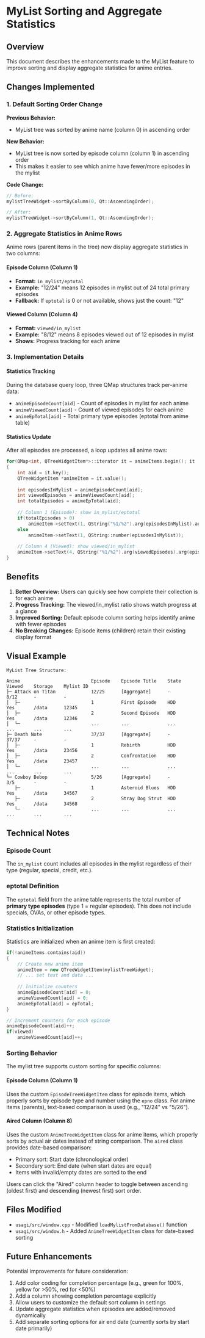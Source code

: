 # MyList Sorting and Aggregate Statistics

## Overview

This document describes the enhancements made to the MyList feature to improve sorting and display aggregate statistics for anime entries.

## Changes Implemented

### 1. Default Sorting Order Change

**Previous Behavior:**
- MyList tree was sorted by anime name (column 0) in ascending order

**New Behavior:**
- MyList tree is now sorted by episode column (column 1) in ascending order
- This makes it easier to see which anime have fewer/more episodes in the mylist

**Code Change:**
```cpp
// Before:
mylistTreeWidget->sortByColumn(0, Qt::AscendingOrder);

// After:
mylistTreeWidget->sortByColumn(1, Qt::AscendingOrder);
```

### 2. Aggregate Statistics in Anime Rows

Anime rows (parent items in the tree) now display aggregate statistics in two columns:

#### Episode Column (Column 1)
- **Format:** `in_mylist/eptotal`
- **Example:** "12/24" means 12 episodes in mylist out of 24 total primary episodes
- **Fallback:** If `eptotal` is 0 or not available, shows just the count: "12"

#### Viewed Column (Column 4)
- **Format:** `viewed/in_mylist`
- **Example:** "8/12" means 8 episodes viewed out of 12 episodes in mylist
- **Shows:** Progress tracking for each anime

### 3. Implementation Details

#### Statistics Tracking
During the database query loop, three QMap structures track per-anime data:
- `animeEpisodeCount[aid]` - Count of episodes in mylist for each anime
- `animeViewedCount[aid]` - Count of viewed episodes for each anime
- `animeEpTotal[aid]` - Total primary type episodes (eptotal from anime table)

#### Statistics Update
After all episodes are processed, a loop updates all anime rows:
```cpp
for(QMap<int, QTreeWidgetItem*>::iterator it = animeItems.begin(); it != animeItems.end(); ++it)
{
    int aid = it.key();
    QTreeWidgetItem *animeItem = it.value();
    
    int episodesInMylist = animeEpisodeCount[aid];
    int viewedEpisodes = animeViewedCount[aid];
    int totalEpisodes = animeEpTotal[aid];
    
    // Column 1 (Episode): show in_mylist/eptotal
    if(totalEpisodes > 0)
        animeItem->setText(1, QString("%1/%2").arg(episodesInMylist).arg(totalEpisodes));
    else
        animeItem->setText(1, QString::number(episodesInMylist));
    
    // Column 4 (Viewed): show viewed/in_mylist
    animeItem->setText(4, QString("%1/%2").arg(viewedEpisodes).arg(episodesInMylist));
}
```

## Benefits

1. **Better Overview:** Users can quickly see how complete their collection is for each anime
2. **Progress Tracking:** The viewed/in_mylist ratio shows watch progress at a glance
3. **Improved Sorting:** Default episode column sorting helps identify anime with fewer episodes
4. **No Breaking Changes:** Episode items (children) retain their existing display format

## Visual Example

```
MyList Tree Structure:

Anime                          Episode    Episode Title    State    Viewed    Storage    Mylist ID
├─ Attack on Titan             12/25      [Aggregate]      -        8/12      -          -
│  ├─                          1          First Episode    HDD      Yes       /data      12345
│  ├─                          2          Second Episode   HDD      Yes       /data      12346
│  └─                          ...        ...              ...      ...       ...        ...
├─ Death Note                  37/37      [Aggregate]      -        37/37     -          -
│  ├─                          1          Rebirth          HDD      Yes       /data      23456
│  ├─                          2          Confrontation    HDD      Yes       /data      23457
│  └─                          ...        ...              ...      ...       ...        ...
└─ Cowboy Bebop                5/26       [Aggregate]      -        3/5       -          -
   ├─                          1          Asteroid Blues   HDD      Yes       /data      34567
   ├─                          2          Stray Dog Strut  HDD      Yes       /data      34568
   └─                          ...        ...              ...      ...       ...        ...
```

## Technical Notes

### Episode Count
The `in_mylist` count includes all episodes in the mylist regardless of their type (regular, special, credit, etc.).

### eptotal Definition
The `eptotal` field from the anime table represents the total number of **primary type episodes** (type 1 = regular episodes). This does not include specials, OVAs, or other episode types.

### Statistics Initialization
Statistics are initialized when an anime item is first created:
```cpp
if(!animeItems.contains(aid))
{
    // Create new anime item
    animeItem = new QTreeWidgetItem(mylistTreeWidget);
    // ... set text and data ...
    
    // Initialize counters
    animeEpisodeCount[aid] = 0;
    animeViewedCount[aid] = 0;
    animeEpTotal[aid] = epTotal;
}

// Increment counters for each episode
animeEpisodeCount[aid]++;
if(viewed)
    animeViewedCount[aid]++;
```

### Sorting Behavior

The mylist tree supports custom sorting for specific columns:

#### Episode Column (Column 1)
Uses the custom `EpisodeTreeWidgetItem` class for episode items, which properly sorts by episode type and number using the `epno` class. For anime items (parents), text-based comparison is used (e.g., "12/24" vs "5/26").

#### Aired Column (Column 8)
Uses the custom `AnimeTreeWidgetItem` class for anime items, which properly sorts by actual air dates instead of string comparison. The `aired` class provides date-based comparison:
- Primary sort: Start date (chronological order)
- Secondary sort: End date (when start dates are equal)
- Items with invalid/empty dates are sorted to the end

Users can click the "Aired" column header to toggle between ascending (oldest first) and descending (newest first) sort order.

## Files Modified

- `usagi/src/window.cpp` - Modified `loadMylistFromDatabase()` function
- `usagi/src/window.h` - Added `AnimeTreeWidgetItem` class for date-based sorting

## Future Enhancements

Potential improvements for future consideration:
1. Add color coding for completion percentage (e.g., green for 100%, yellow for >50%, red for <50%)
2. Add a column showing completion percentage explicitly
3. Allow users to customize the default sort column in settings
4. Update aggregate statistics when episodes are added/removed dynamically
5. Add separate sorting options for air end date (currently sorts by start date primarily)
